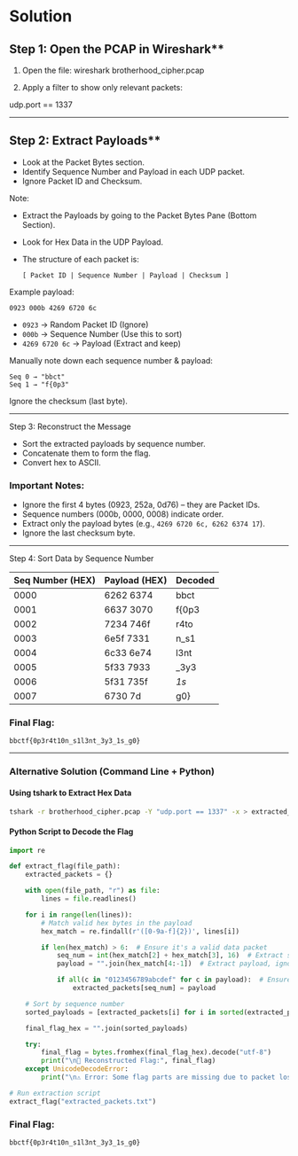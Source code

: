 # Solution
## Step 1: Open the PCAP in Wireshark**

1. Open the file:
   wireshark brotherhood_cipher.pcap
 
2. Apply a filter to show only relevant packets:

  udp.port == 1337


---

## Step 2: Extract Payloads**

- Look at the Packet Bytes section.
- Identify Sequence Number and Payload in each UDP packet.
- Ignore Packet ID and Checksum.

Note:
- Extract the Payloads by going to the Packet Bytes Pane (Bottom Section).
- Look for Hex Data in the UDP Payload.
- The structure of each packet is:

  ```
  [ Packet ID | Sequence Number | Payload | Checksum ]
  ```

Example payload:
  ```
  0923 000b 4269 6720 6c
  ```
  - `0923` → Random Packet ID (Ignore)
  - `000b` → Sequence Number (Use this to sort)
  - `4269 6720 6c` → Payload (Extract and keep)

Manually note down each sequence number & payload:
```
Seq 0 → "bbct"
Seq 1 → "f{0p3"
```
Ignore the checksum (last byte).

---

Step 3: Reconstruct the Message

- Sort the extracted payloads by sequence number.
- Concatenate them to form the flag.
- Convert hex to ASCII.

### Important Notes:
- Ignore the first 4 bytes (0923, 252a, 0d76) – they are Packet IDs.
- Sequence numbers (000b, 0000, 0008) indicate order.
- Extract only the payload bytes (e.g., `4269 6720 6c, 6262 6374 17`).
- Ignore the last checksum byte.

---

Step 4: Sort Data by Sequence Number

| Seq Number (HEX) | Payload (HEX) | Decoded |
|------------------|--------------|---------|
| 0000            | 6262 6374     | bbct    |
| 0001            | 6637 3070     | f{0p3   |
| 0002            | 7234 746f     | r4to    |
| 0003            | 6e5f 7331     | n_s1    |
| 0004            | 6c33 6e74     | l3nt    |
| 0005            | 5f33 7933     | _3y3    |
| 0006            | 5f31 735f     | _1s_    |
| 0007            | 6730 7d       | g0}     |

### Final Flag:
```
bbctf{0p3r4t10n_s1l3nt_3y3_1s_g0}
```

---

### Alternative Solution (Command Line + Python)

#### Using tshark to Extract Hex Data
```bash
tshark -r brotherhood_cipher.pcap -Y "udp.port == 1337" -x > extracted_packets.txt
```

#### Python Script to Decode the Flag
```python
import re

def extract_flag(file_path):
    extracted_packets = {}

    with open(file_path, "r") as file:
        lines = file.readlines()

    for i in range(len(lines)):
        # Match valid hex bytes in the payload
        hex_match = re.findall(r'([0-9a-f]{2})', lines[i])

        if len(hex_match) > 6:  # Ensure it's a valid data packet
            seq_num = int(hex_match[2] + hex_match[3], 16)  # Extract sequence number
            payload = "".join(hex_match[4:-1])  # Extract payload, ignore checksum

            if all(c in "0123456789abcdef" for c in payload):  # Ensure valid hex
                extracted_packets[seq_num] = payload

    # Sort by sequence number
    sorted_payloads = [extracted_packets[i] for i in sorted(extracted_packets.keys()) if i in extracted_packets]

    final_flag_hex = "".join(sorted_payloads)

    try:
        final_flag = bytes.fromhex(final_flag_hex).decode("utf-8")
        print("\n🔹 Reconstructed Flag:", final_flag)
    except UnicodeDecodeError:
        print("\n⚠ Error: Some flag parts are missing due to packet loss. Try analyzing missing packets manually.")

# Run extraction script
extract_flag("extracted_packets.txt")
```

### Final Flag:
```
bbctf{0p3r4t10n_s1l3nt_3y3_1s_g0}
```




